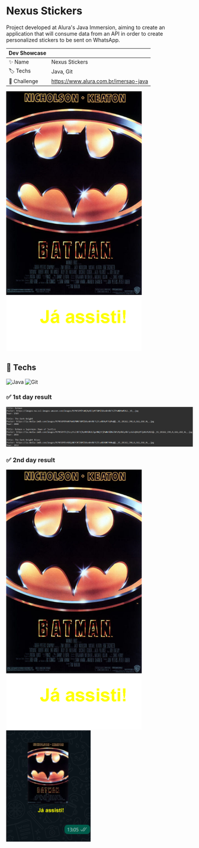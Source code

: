 # Nexus Stickers

Project developed at Alura's Java Immersion, aiming to create an application that will consume data from an API in order to create personalized stickers to be sent on WhatsApp.

| Dev Showcase |                                       |
| ------------ | ------------------------------------- |
| ✨ Name      | Nexus Stickers                        |
| 🏷️ Techs     | Java, Git                             |
| 🤿 Challenge | https://www.alura.com.br/imersao-java |

<img src="img/batman.png" height="700">

## 🔨 Techs

![Java](https://img.shields.io/badge/java-%23ED8B00.svg?style=for-the-badge&logo=java&logoColor=white)
![Git](https://img.shields.io/badge/git-%23F05033.svg?style=for-the-badge&logo=git&logoColor=white)

### ✅ 1st day result

![firstdayresult](img/firstday.png)

### ✅ 2nd day result

<img src="img/batman.png" height="700">
<img align="top" src="img/whatsapp.png" height="300">
